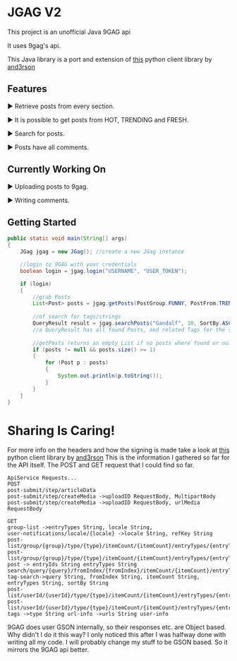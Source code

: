 # JGAG V2

This project is an unofficial Java 9GAG api

It uses 9gag's api.

This Java library is a port and extension of [this](https://github.com/and3rson/nineapi)  python client library by [and3rson](https://github.com/and3rson)

 ## Features
 ► Retrieve posts from every section.
 
 ► It is possible to get posts from HOT, TRENDING and FRESH.
 
 ► Search for posts.
 
 ► Posts have all comments.
 
## Currently Working On
 ► Uploading posts to 9gag.
 
 ► Writing comments.

## Getting Started

```java
public static void main(String[] args)
{
	JGag jgag = new JGag(); //create a new JGag instance

	//login to 9GAG with your credentials
	boolean login = jgag.login("USERNAME", "USER_TOKEN");

	if (login)
	{
		//grab Posts
		List<Post> posts = jgag.getPosts(PostGroup.FUNNY, PostFrom.TRENDING, 10);
		
		//of search for tags/strings
		QueryResult result = jgag.searchPosts("Gandalf", 10, SortBy.ASCENDING);
		//a QueryResult has all found Posts, and related Tags for the search
		
		//getPosts returns an empty List if no posts where found or null if an error occurred!
		if (posts != null && posts.size() >= 1)
		{
			for (Post p : posts)
			{
				System.out.println(p.toString());
			}
		}
	}
}
```
# Sharing Is Caring!
For more info on the headers and how the signing is made take a look at [this](https://github.com/and3rson/nineapi)  python client library by [and3rson](https://github.com/and3rson)
This is the information I gathered so far for the API itself.
The POST and GET request that I could find so far.
```
ApiService Requests... 
POST 
post-submit/step/articleData
post-submit/step/createMedia ->uploadID RequestBody, MultipartBody
post-submit/step/createMedia ->uploadID RequestBody, urlMedia RequestBody
	  
GET 
group-list ->entryTypes String, locale String,
user-notifications/locale/{locale} ->locale String, refKey String
post-list/group/{group}/type/{type}/itemCount/{itemCount}/entryTypes/{entryTypes}/olderThan/{olderThan}
post-list/group/{group}/type/{type}/itemCount/{itemCount}/entryTypes/{entryTypes}
post -> entryIds String entryTypes String
search/query/{query}/fromIndex/{fromIndex}/itemCount/{itemCount}/entryTypes/{entryTypes}/sortBy/{sortBy}
tag-search->query String, fromIndex String, itemCount String, entryTypes String, sortBy String
post-list/userId/{userId}/type/{type}/itemCount/{itemCount}/entryTypes/{entryTypes}
post-list/userId/{userId}/type/{type}/itemCount/{itemCount}/entryTypes/{entryTypes}/olderThan/{olderThan}
tags ->type String url-info ->urls String user-info
```

9GAG does user GSON internally, so their responses etc. are Object based. Why didn't I do it this way? I only noticed this after I was halfway done with writing all my code. I will probably change my stuff to be GSON based. So it mirrors the 9GAG api better.

